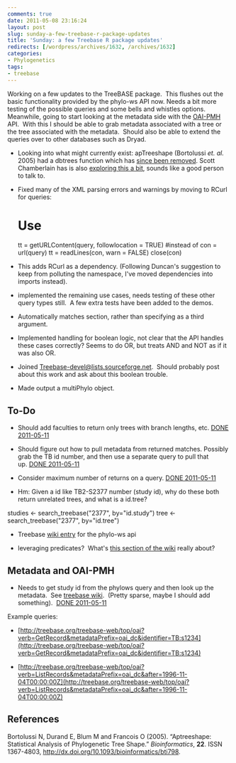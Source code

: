 ```yaml
---
comments: true
date: 2011-05-08 23:16:24
layout: post
slug: sunday-a-few-treebase-r-package-updates
title: 'Sunday: a few Treebase R package updates'
redirects: [/wordpress/archives/1632, /archives/1632]
categories:
- Phylogenetics
tags:
- treebase
---
```


Working on a few updates to the TreeBASE package.  This flushes out the basic functionality provided by the phylo-ws API now. Needs a bit more testing of the possible queries and some bells and whistles options.  Meanwhile, going to start looking at the metadata side with the [OAI-PMH](http://www.openarchives.org/pmh/) API.  With this I should be able to grab metadata associated with a tree or the tree associated with the metadata.  Should also be able to extend the queries over to other databases such as Dryad.



	
  * Looking into what might currently exist: apTreeshape (Bortolussi _et. al._ 2005) had a dbtrees function which has [since been removed](https://stat.ethz.ch/pipermail/r-sig-phylo/2010-September/000767.html).  Scott Chamberlain has is also [exploring this a bit](http://r-ecology.blogspot.com/2011/05/treebase-trees-from-r.html), sounds like a good person to talk to.

	
  * Fixed many of the XML parsing errors and warnings by moving to RCurl for queries:


    
    # Use
     tt = getURLContent(query, followlocation = TRUE)
    #instead of
     con = url(query)
     tt = readLines(con, warn = FALSE)
     close(con)


	
  * This adds RCurl as a dependency.  (Following Duncan's suggestion to keep from polluting the namespace, I've moved dependencies into imports instead).

	
  * implemented the remaining use cases, needs testing of these other query types still.  A few extra tests have been added to the demos.

	
  * Automatically matches section, rather than specifying as a third argument.

	
  * Implemented handling for boolean logic, not clear that the API handles these cases correctly?  Seems to do OR, but treats AND and NOT as if it was also OR.

	
  * Joined Treebase-devel@lists.sourceforge.net.  Should probably post about this work and ask about this boolean trouble.

	
  * Made output a multiPhylo object.




## To-Do





	
  * Should add faculties to return only trees with branch lengths, etc. [DONE 2011-05-11](http://carlboettiger.info/archives/1670)

	
  * Should figure out how to pull metadata from returned matches.  Possibly grab the TB id number, and then use a separate query to pull that up. [DONE 2011-05-11](http://carlboettiger.info/archives/1670)

	
  * Consider maximum number of returns on a query. [DONE 2011-05-11](http://carlboettiger.info/archives/1670)

	
  * Hm: Given a id like TB2-S2377 number (study id), why do these both return unrelated trees, and what is a id.tree?


studies <- search_treebase("2377", by="id.study")
tree <- search_treebase("2377", by="id.tree")

	
  * Treebase [wiki entry](http://sourceforge.net/apps/mediawiki/treebase/index.php?title=API) for the phylo-ws api

	
  * leveraging predicates?  What's [this section of the wiki](http://sourceforge.net/apps/mediawiki/treebase/index.php?title=API#Output_formats) really about?




## Metadata and OAI-PMH





	
  * Needs to get study id from the phylows query and then look up the metadata.  See [treebase wiki](http://sourceforge.net/apps/mediawiki/treebase/index.php?title=OAI-PMH).  (Pretty sparse, maybe I should add something).  [DONE 2011-05-11](http://carlboettiger.info/archives/1670)


Example queries:

	
  * [http://treebase.org/treebase-web/top/oai?verb=GetRecord&metadataPrefix=oai_dc&identifier=TB:s1234](http://treebase.org/treebase-web/top/oai?verb=GetRecord&metadataPrefix=oai_dc&identifier=TB:s1234)

	
  * [http://treebase.org/treebase-web/top/oai?verb=ListRecords&metadataPrefix=oai_dc&after=1996-11-04T00:00:00Z](http://treebase.org/treebase-web/top/oai?verb=ListRecords&metadataPrefix=oai_dc&after=1996-11-04T00:00:00Z)



## References

<p>Bortolussi N, Durand E, Blum M and Francois O (2005).
&ldquo;Aptreeshape: Statistical Analysis of Phylogenetic Tree Shape.&rdquo;
<EM>Bioinformatics</EM>, <B>22</B>.
ISSN 1367-4803, <a href="http://dx.doi.org/10.1093/bioinformatics/bti798">http://dx.doi.org/10.1093/bioinformatics/bti798</a>.
